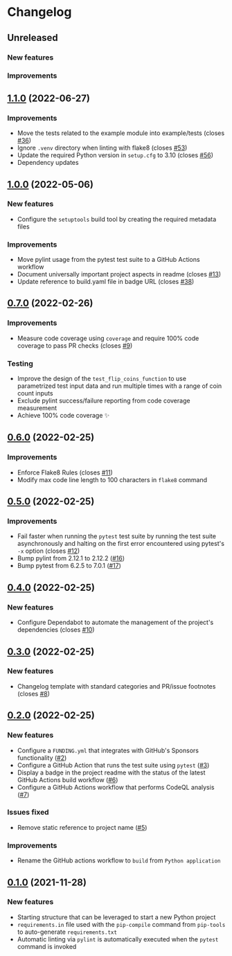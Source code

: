# Changelog

## Unreleased

### New features

### Improvements

## [1.1.0](https://github.com/viperior/python-project-template/tree/v1.1.0) (2022-06-27)

### Improvements

- Move the tests related to the example module into example/tests (closes [#36](https://github.com/viperior/python-project-template/issues/36))
- Ignore `.venv` directory when linting with flake8 (closes [#53](https://github.com/viperior/python-project-template/issues/53))
- Update the required Python version in `setup.cfg` to 3.10 (closes [#56](https://github.com/viperior/python-project-template/issues/56))
- Dependency updates

## [1.0.0](https://github.com/viperior/python-project-template/tree/v1.0.0) (2022-05-06)

### New features

* Configure the `setuptools` build tool by creating the required metadata files

### Improvements

* Move pylint usage from the pytest test suite to a GitHub Actions workflow
* Document universally important project aspects in readme (closes [#13][i13])
* Update reference to build.yaml file in badge URL (closes [#38][i38])

[i13]: https://github.com/viperior/python-project-template/issues/13
[i38]: https://github.com/viperior/python-project-template/issues/38

## [0.7.0](https://github.com/viperior/python-project-template/tree/v0.7.0) (2022-02-26)

### Improvements

* Measure code coverage using `coverage` and require 100% code coverage to pass PR checks (closes [#9][i9])

### Testing

* Improve the design of the `test_flip_coins_function` to use parametrized test input data and run multiple times with a range of coin count inputs
* Exclude pylint success/failure reporting from code coverage measurement
* Achieve 100% code coverage ✨

[i9]: https://github.com/viperior/python-project-template/issues/9

## [0.6.0](https://github.com/viperior/python-project-template/tree/v0.6.0) (2022-02-25)

### Improvements

* Enforce Flake8 Rules (closes [#11][i11])
* Modify max code line length to 100 characters in `flake8` command

[i11]: https://github.com/viperior/python-project-template/issues/11

## [0.5.0](https://github.com/viperior/python-project-template/tree/v0.5.0) (2022-02-25)

### Improvements

* Fail faster when running the `pytest` test suite by running the test suite asynchronously and halting on the first error encountered using pytest's `-x` option (closes [#12][i12])
* Bump pylint from 2.12.1 to 2.12.2 ([#16][p16])
* Bump pytest from 6.2.5 to 7.0.1 ([#17][p17])

[i12]: https://github.com/viperior/python-project-template/issues/12
[p16]: https://github.com/viperior/python-project-template/pull/16
[p17]: https://github.com/viperior/python-project-template/pull/17

## [0.4.0](https://github.com/viperior/python-project-template/tree/v0.4.0) (2022-02-25)

### New features

* Configure Dependabot to automate the management of the project's dependencies (closes [#10][i10])

[i10]: https://github.com/viperior/python-project-template/issues/10

## [0.3.0](https://github.com/viperior/python-project-template/tree/v0.3.0) (2022-02-25)

### New features

* Changelog template with standard categories and PR/issue footnotes (closes [#8][i8])

[i8]: https://github.com/viperior/python-project-template/issues/8

## [0.2.0](https://github.com/viperior/python-project-template/tree/v0.2.0) (2022-02-25)

### New features

* Configure a `FUNDING.yml` that integrates with GitHub's Sponsors functionality ([#2][p2])
* Configure a GitHub Action that runs the test suite using `pytest` ([#3][p3])
* Display a badge in the project readme with the status of the latest GitHub Actions build workflow ([#6][p6])
* Configure a GitHub Actions workflow that performs CodeQL analysis ([#7][p7])

### Issues fixed

* Remove static reference to project name ([#5][p5])

### Improvements

* Rename the GitHub actions workflow to `build` from `Python application`

[p2]: https://github.com/viperior/python-project-template/pull/2
[p3]: https://github.com/viperior/python-project-template/pull/3
[p5]: https://github.com/viperior/python-project-template/pull/5
[p6]: https://github.com/viperior/python-project-template/pull/6
[p7]: https://github.com/viperior/python-project-template/pull/7

## [0.1.0](https://github.com/viperior/python-project-template/tree/v0.1.0) (2021-11-28)

### New features

* Starting structure that can be leveraged to start a new Python project
* `requirements.in` file used with the `pip-compile` command from `pip-tools` to auto-generate `requirements.txt`
* Automatic linting via `pylint` is automatically executed when the `pytest` command is invoked
